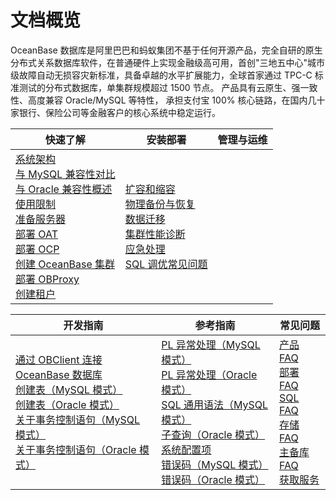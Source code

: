 # 文档概览

OceanBase 数据库是阿里巴巴和蚂蚁集团不基于任何开源产品，完全自研的原生分布式关系数据库软件，在普通硬件上实现金融级高可用，首创"三地五中心"城市级故障自动无损容灾新标准，具备卓越的水平扩展能力，全球首家通过 TPC-C 标准测试的分布式数据库，单集群规模超过 1500 节点。 产品具有云原生、强一致性、高度兼容 Oracle/MySQL 等特性， 承担支付宝 100% 核心链路，在国内几十家银行、保险公司等金融客户的核心系统中稳定运行。

|                                                                                                                                                                          快速了解                                                                                                                                                                          |                                                                                                                                                                                                                                               安装部署                                                                                                                                                                                                                                                |                                                                                                                                                                                                                                                                           管理与运维                                                                                                                                                                                                                                                                           |
|--------------------------------------------------------------------------------------------------------------------------------------------------------------------------------------------------------------------------------------------------------------------------------------------------------------------------------------------------------|---------------------------------------------------------------------------------------------------------------------------------------------------------------------------------------------------------------------------------------------------------------------------------------------------------------------------------------------------------------------------------------------------------------------------------------------------------------------------------------------------|-----------------------------------------------------------------------------------------------------------------------------------------------------------------------------------------------------------------------------------------------------------------------------------------------------------------------------------------------------------------------------------------------------------------------------------------------------------------------------------------------------------------------------------------------------------|
| [系统架构](1.learn-more-about-oceanbase/2.system-architecture.md)</br> [与 MySQL 兼容性对比](1.learn-more-about-oceanbase/4.compatibility-with-mysql.md)</br> [与 Oracle 兼容性概述](1.learn-more-about-oceanbase/3.compatibility-with-oracle/1.overview-of-compatibility-with-oracle.md)</br> [使用限制](1.learn-more-about-oceanbase/7.constraints-on-product-specifications.md)</br> [准备服务器](4.deploy-oceanbase/4.deploy/3.preparations-before-deployment-1/1.prepare-server.md)</br> [部署 OAT](4.deploy-oceanbase/4.deploy/6.command-line-deployment/1.configure-a-deployment-environment-2/1.install-oat-cli.md)</br> [部署 OCP](4.deploy-oceanbase/4.deploy/6.command-line-deployment/2.deploy-ocp-4/1.deployment-instructions-8.md)</br> [创建 OceanBase 集群](4.deploy-oceanbase/4.deploy/6.command-line-deployment/3.deploy-the-oceanbase-cluster-2/1.deploy-a-single-replica-oceanbase-cluster.md)</br> [部署 OBProxy](4.deploy-oceanbase/4.deploy/6.command-line-deployment/4.deploy-obproxy-4/1.deploy-obproxy-by-using-command-lines.md) </br>[创建租户](4.deploy-oceanbase/4.deploy/6.command-line-deployment/5.create-an-oceanbase-tenant-2/1.view-available-resources-of-a-business-tenant-1.md) | [扩容和缩容](7.reference/2.administrator-guide/7.management/1.scale-out-and-scale-in/1.overview-of-scaling.md) </br>[物理备份与恢复](7.reference/2.administrator-guide/5.backup-and-recovery/2.backup-and-restoration-management/1.overview-of-physical-backup-and-recovery.md)</br> [数据迁移](5.data-migration/1.data-migration-overview.md)</br> [集群性能诊断](7.reference/2.administrator-guide/7.management/4.performance-diagnosis/1.cluster-performance-diagnosis.md) </br>[应急处理](7.reference/2.administrator-guide/7.management/5.emergency-response/1.database-contingency-overview.md) </br>[SQL 调优常见问题](7.reference/3.performance-tuning-guide/5.sql-optimization/6.faq-about-sql-tuning.md)|

|                                                                                                                                                                                                            开发指南                                                                                                                                                                                                             |                                                                                                                                                                                                                                                                       参考指南                                                                                                                                                                                                                                                                       |                                                                                                                                                                                                        常见问题                                                                                                                                                                                                         |
|-----------------------------------------------------------------------------------------------------------------------------------------------------------------------------------------------------------------------------------------------------------------------------------------------------------------------------------------------------------------------------------------------------------------------------|--------------------------------------------------------------------------------------------------------------------------------------------------------------------------------------------------------------------------------------------------------------------------------------------------------------------------------------------------------------------------------------------------------------------------------------------------------------------------------------------------------------------------------------------------|---------------------------------------------------------------------------------------------------------------------------------------------------------------------------------------------------------------------------------------------------------------------------------------------------------------------------------------------------------------------------------------------------------------------|
| [通过 OBClient 连接 OceanBase 数据库](3.develop/1.application-development-of-mysql-mode/1.database-connection-with-client-of-mysql-mode/3.connect-to-an-oceanbase-tenant-by-using-obclient-of-mysql-mode.md) </br>[创建表（MySQL 模式）](3.develop/1.application-development-of-mysql-mode/2.design-a-database-object-of-mysql-mode/3.create-a-table-of-mysql-mode.md) </br>[创建表（Oracle 模式）](3.develop/2.application-development-of-oracle-mode/2.design-a-database-object-of-oracle-mode/2.create-a-table-of-oracle-mode.md) </br>[关于事务控制语句（MySQL 模式）](3.develop/1.application-development-of-mysql-mode/5.transaction-management-of-mysql-mode/1.transaction-management-overview-of-mysql-mode.md) </br>[关于事务控制语句（Oracle 模式）](3.develop/2.application-development-of-oracle-mode/5.transaction-management-of-oracle-mode/1.transaction-management-overview-of-oracle-mode.md) | [PL 异常处理（MySQL 模式）](7.reference/4.development-guide-refactoring/3.pl-reference/2.pl-mysql/9.pl-exception-handling-statement-mysql/1.exception-handling-statement-mysql.md) </br>[PL 异常处理（Oracle 模式）](7.reference/4.development-guide-refactoring/3.pl-reference/3.pl-oracle/10.exception-handling-oracle/1.exception-overview-oracle.md) </br>[SQL 通用语法（MySQL 模式）](7.reference/4.development-guide-refactoring/1.sql-syntax/2.common-tenant-of-mysql-mode/6.sql-statement-of-mysql-mode/1.general-syntax-of-mysql-mode.md)</br> [子查询（Oracle 模式）](7.reference/4.development-guide-refactoring/1.sql-syntax/3.common-tenant-of-oracle-mode/8.queries-and-subqueries-of-oracle-mode/6.subquery-of-oracle-mode.md) </br>[系统配置项](7.reference/5.system-reference/1.system-configuration-items/1.system-configuration-items-overview.md)  </br>[错误码（MySQL 模式）](7.reference/5.system-reference/6.error-code-of-mysql-mode/1.use-error-information-of-mysql-mode.md) </br>[错误码（Oracle 模式）](7.reference/5.system-reference/7.error-code-of-oracle-mode/1.use-error-information-of-oracle-mode.md) | [产品 FAQ](3.user-guide/15.faq/1.oceanbase-products.md) </br>[部署 FAQ](3.user-guide/15.faq/2.deployment-1.md) </br>[SQL FAQ](3.user-guide/15.faq/3.sql-related-problems.md) </br>[存储 FAQ](3.user-guide/15.faq/4.storage-related-questions.md) </br>[主备库 FAQ](3.user-guide/14.faq/5.faq-about-primary-and-secondary-databases.md) </br>[获取服务](3.user-guide/15.faq/6.oceanbase-service.md) |
